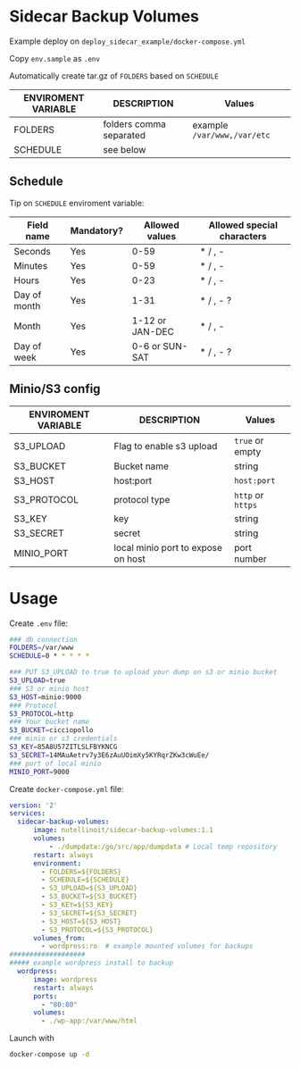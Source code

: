 # Sidecar Backup Volumes

Example deploy on  ```deploy_sidecar_example/docker-compose.yml```

Copy `env.sample` as `.env`

Automatically create tar.gz of `FOLDERS` based on `SCHEDULE`

ENVIROMENT VARIABLE   | DESCRIPTION | Values
----------   | ---------- | --------------  
FOLDERS | folders comma separated | example `/var/www,/var/etc`
SCHEDULE | see below | 

## Schedule

Tip on ```SCHEDULE``` enviroment variable:

Field name   | Mandatory? | Allowed values  | Allowed special characters
----------   | ---------- | --------------  | --------------------------
Seconds      | Yes        | 0-59            | * / , -
Minutes      | Yes        | 0-59            | * / , -
Hours        | Yes        | 0-23            | * / , -
Day of month | Yes        | 1-31            | * / , - ?
Month        | Yes        | 1-12 or JAN-DEC | * / , -
Day of week  | Yes        | 0-6 or SUN-SAT  | * / , - ?



## Minio/S3 config

ENVIROMENT VARIABLE   | DESCRIPTION | Values
----------   | ---------- | --------------  
S3_UPLOAD | Flag to enable s3 upload | `true` or empty
S3_BUCKET | Bucket name | string
S3_HOST | host:port | `host:port`
S3_PROTOCOL | protocol type | `http` or `https`
S3_KEY | key | string
S3_SECRET | secret | string
MINIO_PORT | local minio port to expose on host | port number

# Usage

Create `.env` file:

```bash
### db connection
FOLDERS=/var/www
SCHEDULE=0 * * * * *

### PUT S3_UPLOAD to true to upload your dump on s3 or minio bucket
S3_UPLOAD=true
### S3 or minio host
S3_HOST=minio:9000
### Protocol
S3_PROTOCOL=http
### Your bucket name
S3_BUCKET=cicciopollo
### minio or s3 credentials
S3_KEY=85A8U57ZITLSLFBYKNCG
S3_SECRET=14MAuAetrv7y3E6zAuUOimXy5KYRqrZKw3cWuEe/
### port of local minio
MINIO_PORT=9000

```

Create `docker-compose.yml` file:

```yml
version: '2'
services:
  sidecar-backup-volumes:
      image: nutellinoit/sidecar-backup-volumes:1.1
      volumes:
          - ./dumpdata:/go/src/app/dumpdata # Local temp repository
      restart: always
      environment:
        - FOLDERS=${FOLDERS}
        - SCHEDULE=${SCHEDULE}
        - S3_UPLOAD=${S3_UPLOAD}
        - S3_BUCKET=${S3_BUCKET}
        - S3_KEY=${S3_KEY}
        - S3_SECRET=${S3_SECRET}
        - S3_HOST=${S3_HOST}
        - S3_PROTOCOL=${S3_PROTOCOL}
      volumes_from:
        - wordpress:ro  # example mounted volumes for backups
###################
##### example wordpress install to backup
  wordpress:
      image: wordpress
      restart: always
      ports:
        - "80:80"
      volumes:
        - ./wp-app:/var/www/html

```

Launch with

```bash
docker-compose up -d
```
